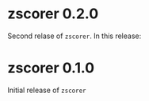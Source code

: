 # zscorer 0.2.0

Second relase of `zscorer`. In this release:




# zscorer 0.1.0

Initial release of `zscorer`
